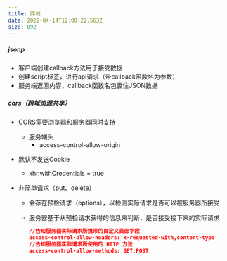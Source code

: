 ```yaml
---
title: 跨域
date: 2022-04-14T12:00:22.563Z
size: 892
---
```

##### jsonp

- 客户端创建callback方法用于接受数据
- 创建script标签，进行api请求（带callback函数名为参数）
- 服务端返回内容，callback函数名包裹住JSON数据

##### cors（跨域资源共享）

- CORS需要浏览器和服务器同时支持
  - 服务端头
    - access-control-allow-origin
  
- 默认不发送Cookie
  - xhr.withCredentials = true
  
- 非简单请求（put、delete）
  - 会存在预检请求（options），以检测实际请求是否可以被服务器所接受
  
  - 服务器基于从预检请求获得的信息来判断，是否接受接下来的实际请求
  
    ```json
    //告知服务器实际请求所携带的自定义首部字段
    access-control-allow-headers: x-requested-with,content-type
    //告知服务器实际请求所使用的 HTTP 方法
    access-control-allow-methods: GET,POST
    ```
  
    

